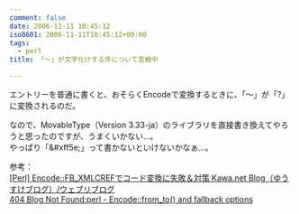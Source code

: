 ```yaml
---
comment: false
date: 2006-11-11 10:45:12
iso8601: 2006-11-11T10:45:12+09:00
tags:
  - perl
title: 「～」が文字化けする件について苦戦中

---
```


<div class="entry-body">
                                 <p>エントリーを普通に書くと、おそらくEncodeで変換するときに、「～」が「?」に変換されるのだ。</p>

<p>なので、MovableType（Version 3.33-ja）のライブラリを直接書き換えてやろうと思ったのですが、うまくいかない…。<br />
やっぱり「&amp;#xff5e;」って書かないといけないかなぁ…。</p>

<p>参考：<br /><a title="[Perl] Encode::FB_XMLCREFでコード変換に失敗＆対策 Kawa.net Blog（ゆうすけブログ）/ウェブリブログ" href="http://kawa.at.webry.info/200605/article_11.html">[Perl] Encode::FB_XMLCREFでコード変換に失敗＆対策 Kawa.net Blog（ゆうすけブログ）/ウェブリブログ</a><br /><a title="404 Blog Not Found:perl - Encode::from_to() and fallback options" href="http://blog.livedoor.jp/dankogai/archives/50502791.html">404 Blog Not Found:perl - Encode::from_to() and fallback options</a></p>

<p><br /></p>
                              </div>
    	